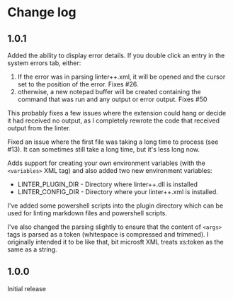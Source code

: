 # Change log

## 1.0.1

Added the ability to display error details. If you double click an entry in the system errors tab, either:

1. If the error was in parsing linter++.xml, it will be opened and the cursor set to the position of the error. Fixes #26.
1. otherwise, a new notepad buffer will be created containing the command that was run and any output or error output. Fixes #50

This probably fixes a few issues where the extension could hang or decide it had received no output, as I completely rewrote the code that received output from the linter.

Fixed an issue where the first file was taking a long time to process (see #13). It can sometimes still take a long time, but it's less long now.

Adds support for creating your own environment variables (with the `<variables>` XML tag) and also added two new environment variables:

- LINTER_PLUGIN_DIR - Directory where linter++.dll is installed
- LINTER_CONFIG_DIR - Directory where your linter++.xml is installed.

I've added some powershell scripts into the plugin directory which can be used for linting markdown files and powershell scripts.

I've also changed the parsing slightly to ensure that the content of `<args>` tags is parsed as a token (whitespace is compressed and trimmed). I originally intended it to be like that, bit microsft XML treats xs:token as the same as a string.

## 1.0.0

Initial release
